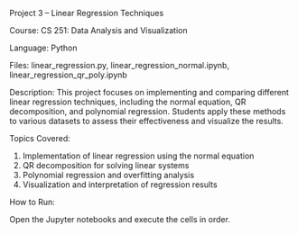 Project 3 – Linear Regression Techniques

Course: CS 251: Data Analysis and Visualization

Language: Python

Files: linear_regression.py, linear_regression_normal.ipynb, linear_regression_qr_poly.ipynb

Description:
This project focuses on implementing and comparing different linear regression techniques, including the normal equation, QR decomposition, and polynomial regression. Students apply these methods to various datasets to assess their effectiveness and visualize the results.

Topics Covered:
1. Implementation of linear regression using the normal equation
2. QR decomposition for solving linear systems
3. Polynomial regression and overfitting analysis
4. Visualization and interpretation of regression results

How to Run:

Open the Jupyter notebooks and execute the cells in order.
